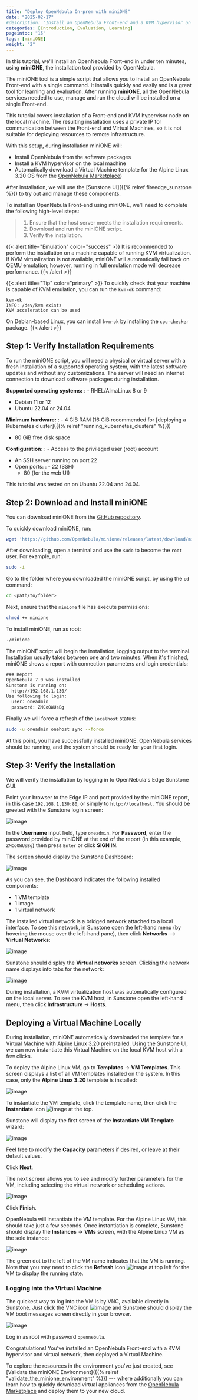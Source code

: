 ```yaml
---
title: "Deploy OpenNebula On-prem with miniONE"
date: "2025-02-17"
#description: "Install an OpenNebula Front-end and a KVM hypervisor on a single server in a few minutes, using **miniONE**, the installation script provided by OpenNebula."
categories: [Introduction, Evaluation, Learning]
pageintoc: "15"
tags: [miniONE]
weight: "2"
---
```


<a id="create-an-emulated-environment-with-minione"></a>

<!--# Create an Emulated Environment with miniONE -->

In this tutorial, we'll install an OpenNebula Front-end in under ten minutes, using **miniONE**, the installation tool provided by OpenNebula.

The miniONE tool is a simple script that allows you to install an OpenNebula Front-end with a single command. It installs quickly and easily and is a great tool for learning and evaluation. After running **miniONE**, all the OpenNebula services needed to use, manage and run the cloud will be installed on a single Front-end.

This tutorial covers installation of a Front-end and KVM hypervisor node on the local machine. The resulting installation uses a private IP for communication between the Front-end and Virtual Machines, so it is not suitable for deploying resources to remote infrastructure.

With this setup, during installation miniONE will:

- Install OpenNebula from the software packages
- Install a KVM hypervisor on the local machine
- Automatically download a Virtual Machine template for the Alpine Linux 3.20 OS from the [OpenNebula Marketplace](https://marketplace.opennebula.io/))

After installation, we will use the [Sunstone UI]({{% relref fireedge_sunstone %}}) to try out and manage these components.

To install an OpenNebula Front-end using miniONE, we’ll need to complete the following high-level steps:

> 1. Ensure that the host server meets the installation requirements.
> 2. Download and run the miniONE script.
> 3. Verify the installation.


{{< alert title="Emulation" color="success" >}}
It is recommended to perform the installation on a machine capable of running KVM virtualization. If KVM virtualization is not available, miniONE will automatically fall back on QEMU emulation; however, running in full emulation mode will decrease performance.
{{< /alert >}}

{{< alert title="Tip" color="primary" >}}
To quickly check that your machine is capable of KVM emulation, you can run the `kvm-ok` command:
```
kvm-ok 
INFO: /dev/kvm exists
KVM acceleration can be used
```
On Debian-based Linux, you can install `kvm-ok` by installing the `cpu-checker` package.
{{< /alert >}}

## Step 1: Verify Installation Requirements

To run the miniONE script, you will need a physical or virtual server with a fresh installation of a supported operating system, with the latest software updates and without any customizations. The server will need an internet connection to download software packages during installation.

**Supported operating systems:**
: - RHEL/AlmaLinux 8 or 9
  - Debian 11 or 12
  - Ubuntu 22.04 or 24.04

**Minimum hardware:**
: - 4 GiB RAM (16 GiB recommended for [deploying a Kubernetes cluster]({{% relref "running_kubernetes_clusters" %}}))
  - 80 GiB free disk space

**Configuration:**
: - Access to the privileged user (root) account
  - An SSH server running on port 22
  - Open ports:
    : - 22 (SSH)
      - 80 (for the web UI)

This tutorial was tested on on Ubuntu 22.04 and 24.04.

## Step 2: Download and Install miniONE

You can download miniONE from the [GitHub repository](https://github.com/OpenNebula/minione).

To quickly download miniONE, run:

```bash
wget 'https://github.com/OpenNebula/minione/releases/latest/download/minione'
```

After downloading, open a terminal and use the `sudo` to become the `root` user. For example, run:

```bash
sudo -i
```

Go to the folder where you downloaded the miniONE script, by using the `cd` command:

```bash
cd <path/to/folder>
```

Next, ensure that the `minione` file has execute permissions:

```bash
chmod +x minione
```

To install miniONE, run as root:

```bash
./minione
```

The miniONE script will begin the installation, logging output to the terminal. Installation usually takes between one and two minutes. When it's finished, miniONE shows a report with connection parameters and login credentials:

```default
### Report
OpenNebula 7.0 was installed
Sunstone is running on:
  http://192.168.1.130/
Use following to login:
  user: oneadmin
  password: ZMCoOWUsBg
```

Finally we will force a refresh of the ``localhost`` status:

```bash
sudo -u oneadmin onehost sync --force
```

At this point, you have successfully installed miniONE. OpenNebula services should be running, and the system should be ready for your first login.

## Step 3: Verify the Installation

We will verify the installation by logging in to OpenNebula's Edge Sunstone GUI.

Point your browser to the Edge IP and port provided by the miniONE report, in this case `192.168.1.130:80`, or simply to `http://localhost`. You should be greeted with the Sunstone login screen:

![image](/images/sunstone-login.png)
<br/>

In the **Username** input field, type `oneadmin`. For **Password**, enter the password provided by miniONE at the end of the report (in this example, `ZMCoOWUsBg`) then press `Enter` or click **SIGN IN**.

The screen should display the Sunstone Dashboard:

![image](/images/sunstone-dashboard.png)
<br/>

As you can see, the Dashboard indicates the following installed components:

- 1 VM template
- 1 image
- 1 virtual network

The installed virtual network is a bridged network attached to a local interface. To see this network, in Sunstone open the left-hand menu (by hovering the mouse over the left-hand pane), then click **Networks** --> **Virtual Networks**:

![image](/images/sunstone-select_vnetwork.png)

Sunstone should display the **Virtual networks** screen. Clicking the network name displays info tabs for the network:

![image](/images/sunstone-network_details.png)

During installation, a KVM virtualization host was automatically configured on the local server. To see the KVM host, in Sunstone open the left-hand menu, then click **Infrastructure** -> **Hosts**.

## Deploying a Virtual Machine Locally

During installation, miniONE automatically downloaded the template for a Virtual Machine with Alpine Linux 3.20 preinstalled. Using the Sunstone UI, we can now instantiate this Virtual Machine on the local KVM host with a few clicks.

To deploy the Alpine Linux VM, go to **Templates** -> **VM Templates**. This screen displays a list of all VM templates installed on the system. In this case, only the **Alpine Linux 3.20** template is installed:

![image](/images/sunstone-vm_templates-alpine.png)

To instantiate the VM template, click the template name, then click the **Instantiate** icon ![image](/images/icons/sunstone/instantiate.png) at the top.

Sunstone will display the first screen of the **Instantiate VM Template** wizard:

![image](/images/sunstone-instantiate_vm-1.png)

Feel free to modify the **Capacity** parameters if desired, or leave at their default values.

Click **Next**.

The next screen allows you to see and modify further parameters for the VM, including selecting the virtual network or scheduling actions.

![image](/images/sunstone-instantiate_vm-2.png)

Click **Finish**.

OpenNebula will instantiate the VM template. For the Alpine Linux VM, this should take just a few seconds. Once instantiation is complete, Sunstone should display the **Instances** -> **VMs** screen, with the Alpine Linux VM as the sole instance:

![image](/images/sunstone-vm_instances.png)

The green dot to the left of the VM name indicates that the VM is running. Note that you may need to click the **Refresh** icon ![image](images/icons/sunstone/refresh.png) at top left for the VM to display the running state.

### Logging into the Virtual Machine

The quickest way to log into the VM is by VNC, available directly in Sunstone. Just click the VNC icon ![image](/images/icons/sunstone/VNC.png) and Sunstone should display the VM boot messages screen directly in your browser.

![image](/images/sunstone-VNC-alpine.png)

Log in as root with password `opennebula`.

Congratulations! You've installed an OpenNebula Front-end with a KVM hypervisor and virtual network, then deployed a Virtual Machine.

To explore the resources in the environment you've just created, see [Validate the miniONE Environment]({{% relref "validate_the_minione_environment" %}}) --- where additionally you can learn how to quickly download virtual appliances from the [OpenNebula Marketplace](https://marketplace.opennebula.io/) and deploy them to your new cloud.
